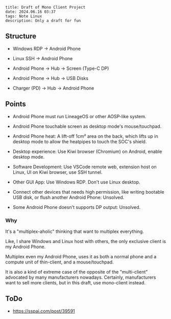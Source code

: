 ```
title: Draft of Mono Client Project
date: 2024.06.16 03:37
tags: Note Linux
description: Only a draft for fun
```

## Structure

- Windows RDP -> Android Phone

- Linux SSH -> Android Phone

- Android Phone -> Hub -> Screen (Type-C DP)

- Android Phone -> Hub -> USB Disks

- Charger (PD) -> Hub -> Android Phone

## Points

- Android Phone must run LineageOS or other AOSP-like system.

- Android Phone touchable screen as desktop mode's mouse/touchpad.

- Android Phone heat: A lift-off 1cm² area on the back, which lifts up in desktop mode to allow the heatpipes to touch the SOC's shield.

- Desktop experience: Use Kiwi browser (Chromium) on Android, enable desktop mode.

- Software Development: Use VSCode remote web, extension host on Linux, UI on Kiwi browser, use SSH tunnel.

- Other GUI App: Use Windows RDP. Don't use Linux desktop.

- Connect other devices that needs high permission, like writing bootable USB disk, or flush another Android Phone: Unsolved.

- Some Android Phone doesn't supports DP output: Unsolved.

### Why

It's a "multiplex-aholic" thinking that want to multiplex everything.

Like, I share Windows and Linux host with others, the only exclusive client is my Android Phone.

Multiplex even my Android Phone, uses it as both a normal phone and a compute unit of thin-client, and a mouse/touchpad.

It is also a kind of extreme case of the opposite of the "multi-client" advocated by many manufacturers nowadays. Certainly, manufacturers want to sell more clients, but in this draft, use mono-client instead.

## ToDo

- https://sspai.com/post/39591
